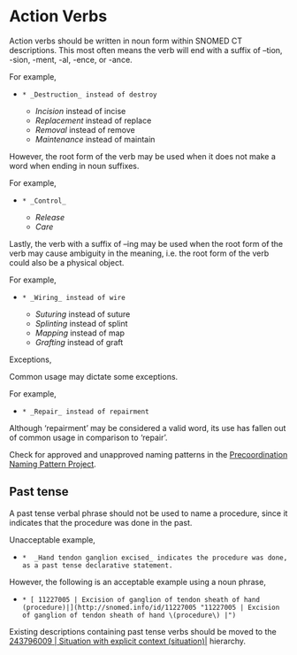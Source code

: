 # Action Verbs

Action verbs should be written in noun form within SNOMED CT descriptions. This most often means the verb will end with a suffix of –tion, -sion, -ment, -al, -ence, or -ance.

For example,

  *     * _Destruction_ instead of destroy
    *  _Incision_ instead of incise
    *  _Replacement_ instead of replace
    *  _Removal_ instead of remove
    *  _Maintenance_ instead of maintain

However, the root form of the verb may be used when it does not make a word when ending in noun suffixes.

For example,

  *     * _Control_
    *  _Release_
    *  _Care_

Lastly, the verb with a suffix of –ing may be used when the root form of the verb may cause ambiguity in the meaning, i.e. the root form of the verb could also be a physical object.

For example,

  *     * _Wiring_ instead of wire
    *  _Suturing_ instead of suture
    *  _Splinting_ instead of splint
    *  _Mapping_ instead of map
    *  _Grafting_ instead of graft

Exceptions,

Common usage may dictate some exceptions.

For example,

  *     * _Repair_ instead of repairment

Although ‘repairment’ may be considered a valid word, its use has fallen out of common usage in comparison to ‘repair’. 

Check for approved and unapproved naming patterns in the [Precoordination Naming Pattern Project](https://confluence.ihtsdotools.org/display/IHTSDO1/Pre-coordination+Naming+Patterns+Project).

  

## Past tense

A past tense verbal phrase should not be used to name a procedure, since it indicates that the procedure was done in the past.

Unacceptable example, 

  *     *  _Hand tendon ganglion excised_ indicates the procedure was done, as a past tense declarative statement. 

However, the following is an acceptable example using a noun phrase, 

  *     * [ 11227005 | Excision of ganglion of tendon sheath of hand (procedure)|](http://snomed.info/id/11227005 "11227005 | Excision of ganglion of tendon sheath of hand \(procedure\) |")

Existing descriptions containing past tense verbs should be moved to the [ 243796009 | Situation with explicit context (situation)|](http://snomed.info/id/243796009 "243796009 | Situation with explicit context \(situation\) |") hierarchy.
